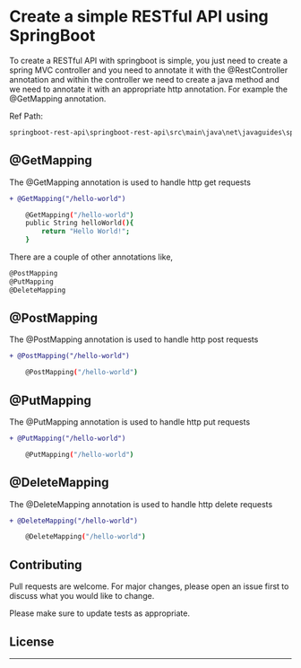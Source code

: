 # Create a simple RESTful API using SpringBoot

To create a RESTful API with springboot is simple, you just need to create a spring MVC controller and you need to annotate it with  the @RestController annotation and within the controller we need to create a java method and we need to annotate it with an appropriate http annotation. For example the @GetMapping annotation.

Ref Path: 
```diff
springboot-rest-api\springboot-rest-api\src\main\java\net\javaguides\springboot\controller\HelloWorldController.java
```

## @GetMapping

The @GetMapping annotation is used to handle http get requests

```diff
+ @GetMapping("/hello-world")
```

```bash
    @GetMapping("/hello-world")
    public String helloWorld(){
        return "Hello World!";
    }

```

There are a couple of other annotations like,

```bash 
@PostMapping
@PutMapping
@DeleteMapping 

```


## @PostMapping

The @PostMapping annotation is used to handle http post requests

```diff
+ @PostMapping("/hello-world")
```

```bash
    @PostMapping("/hello-world")


```

## @PutMapping

The @PutMapping annotation is used to handle http put requests

```diff
+ @PutMapping("/hello-world")
```

```bash
    @PutMapping("/hello-world")


```

## @DeleteMapping

The @DeleteMapping annotation is used to handle http delete requests

```diff
+ @DeleteMapping("/hello-world")
```

```bash
    @DeleteMapping("/hello-world")


```
## Contributing

Pull requests are welcome. For major changes, please open an issue first
to discuss what you would like to change.

Please make sure to update tests as appropriate.

## License

*****
